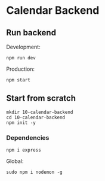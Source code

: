 # Calendar Backend

## Run backend

Development:

```shell
npm run dev
```

Production:

```shell
npm start
```

## Start from scratch

```shell
mkdir 10-calendar-backend
cd 10-calendar-backend
npm init -y
```

### Dependencies

```shell
npm i express
```

Global:

```shell
sudo npm i nodemon -g
```